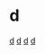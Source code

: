 # d

[d](https://github.com/dlang/dmd)
[d](https://github.com/jtransc/jtransc)
[d](https://github.com/ldc-developers/ldc)
[d](https://github.com/MrSmith33/vox)
